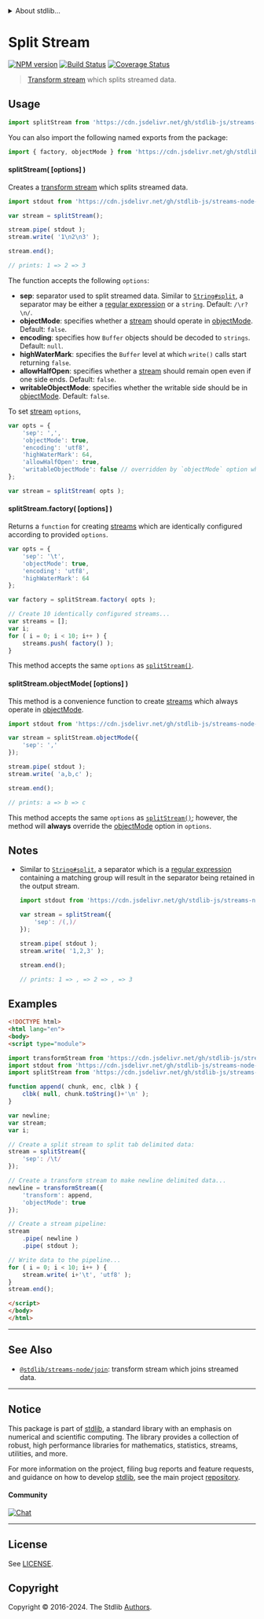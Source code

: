 <!--

@license Apache-2.0

Copyright (c) 2018 The Stdlib Authors.

Licensed under the Apache License, Version 2.0 (the "License");
you may not use this file except in compliance with the License.
You may obtain a copy of the License at

   http://www.apache.org/licenses/LICENSE-2.0

Unless required by applicable law or agreed to in writing, software
distributed under the License is distributed on an "AS IS" BASIS,
WITHOUT WARRANTIES OR CONDITIONS OF ANY KIND, either express or implied.
See the License for the specific language governing permissions and
limitations under the License.

-->


<details>
  <summary>
    About stdlib...
  </summary>
  <p>We believe in a future in which the web is a preferred environment for numerical computation. To help realize this future, we've built stdlib. stdlib is a standard library, with an emphasis on numerical and scientific computation, written in JavaScript (and C) for execution in browsers and in Node.js.</p>
  <p>The library is fully decomposable, being architected in such a way that you can swap out and mix and match APIs and functionality to cater to your exact preferences and use cases.</p>
  <p>When you use stdlib, you can be absolutely certain that you are using the most thorough, rigorous, well-written, studied, documented, tested, measured, and high-quality code out there.</p>
  <p>To join us in bringing numerical computing to the web, get started by checking us out on <a href="https://github.com/stdlib-js/stdlib">GitHub</a>, and please consider <a href="https://opencollective.com/stdlib">financially supporting stdlib</a>. We greatly appreciate your continued support!</p>
</details>

# Split Stream

[![NPM version][npm-image]][npm-url] [![Build Status][test-image]][test-url] [![Coverage Status][coverage-image]][coverage-url] <!-- [![dependencies][dependencies-image]][dependencies-url] -->

> [Transform stream][transform-stream] which splits streamed data.



<section class="usage">

## Usage

```javascript
import splitStream from 'https://cdn.jsdelivr.net/gh/stdlib-js/streams-node-split@v0.2.1-esm/index.mjs';
```

You can also import the following named exports from the package:

```javascript
import { factory, objectMode } from 'https://cdn.jsdelivr.net/gh/stdlib-js/streams-node-split@v0.2.1-esm/index.mjs';
```

<a name="split-stream"></a>

#### splitStream( \[options] )

Creates a [transform stream][transform-stream] which splits streamed data.

```javascript
import stdout from 'https://cdn.jsdelivr.net/gh/stdlib-js/streams-node-stdout@esm/index.mjs';

var stream = splitStream();

stream.pipe( stdout );
stream.write( '1\n2\n3' );

stream.end();

// prints: 1 => 2 => 3
```

The function accepts the following `options`:

-   **sep**: separator used to split streamed data. Similar to [`String#split`][string-split], a separator may be either a [regular expression][regexp] or a `string`. Default: `/\r?\n/`.
-   **objectMode**: specifies whether a [stream][stream] should operate in [objectMode][object-mode]. Default: `false`.
-   **encoding**: specifies how `Buffer` objects should be decoded to `strings`. Default: `null`.
-   **highWaterMark**: specifies the `Buffer` level at which `write()` calls start returning `false`.
-   **allowHalfOpen**: specifies whether a [stream][stream] should remain open even if one side ends. Default: `false`.
-   **writableObjectMode**: specifies whether the writable side should be in [objectMode][object-mode]. Default: `false`.

To set [stream][stream] `options`,

```javascript
var opts = {
    'sep': ',',
    'objectMode': true,
    'encoding': 'utf8',
    'highWaterMark': 64,
    'allowHalfOpen': true,
    'writableObjectMode': false // overridden by `objectMode` option when `objectMode=true`
};

var stream = splitStream( opts );
```

#### splitStream.factory( \[options] )

Returns a `function` for creating [streams][transform-stream] which are identically configured according to provided `options`.

```javascript
var opts = {
    'sep': '\t',
    'objectMode': true,
    'encoding': 'utf8',
    'highWaterMark': 64
};

var factory = splitStream.factory( opts );

// Create 10 identically configured streams...
var streams = [];
var i;
for ( i = 0; i < 10; i++ ) {
    streams.push( factory() );
}
```

This method accepts the same `options` as [`splitStream()`](#split-stream).

#### splitStream.objectMode( \[options] )

This method is a convenience function to create [streams][stream] which always operate in [objectMode][object-mode].

```javascript
import stdout from 'https://cdn.jsdelivr.net/gh/stdlib-js/streams-node-stdout@esm/index.mjs';

var stream = splitStream.objectMode({
    'sep': ','
});

stream.pipe( stdout );
stream.write( 'a,b,c' );

stream.end();

// prints: a => b => c
```

This method accepts the same `options` as [`splitStream()`](#split-stream); however, the method will **always** override the [objectMode][object-mode] option in `options`.

</section>

<!-- /.usage -->

<section class="notes">

## Notes

-   Similar to [`String#split`][string-split], a separator which is a [regular expression][regexp] containing a matching group will result in the separator being retained in the output stream.

    ```javascript
    import stdout from 'https://cdn.jsdelivr.net/gh/stdlib-js/streams-node-stdout@esm/index.mjs';

    var stream = splitStream({
        'sep': /(,)/
    });

    stream.pipe( stdout );
    stream.write( '1,2,3' );

    stream.end();

    // prints: 1 => , => 2 => , => 3
    ```

</section>

<!-- /.notes -->

<section class="examples">

## Examples

<!-- eslint no-undef: "error" -->

```html
<!DOCTYPE html>
<html lang="en">
<body>
<script type="module">

import transformStream from 'https://cdn.jsdelivr.net/gh/stdlib-js/streams-node-transform@esm/index.mjs';
import stdout from 'https://cdn.jsdelivr.net/gh/stdlib-js/streams-node-stdout@esm/index.mjs';
import splitStream from 'https://cdn.jsdelivr.net/gh/stdlib-js/streams-node-split@v0.2.1-esm/index.mjs';

function append( chunk, enc, clbk ) {
    clbk( null, chunk.toString()+'\n' );
}

var newline;
var stream;
var i;

// Create a split stream to split tab delimited data:
stream = splitStream({
    'sep': /\t/
});

// Create a transform stream to make newline delimited data...
newline = transformStream({
    'transform': append,
    'objectMode': true
});

// Create a stream pipeline:
stream
    .pipe( newline )
    .pipe( stdout );

// Write data to the pipeline...
for ( i = 0; i < 10; i++ ) {
    stream.write( i+'\t', 'utf8' );
}
stream.end();

</script>
</body>
</html>
```

</section>

<!-- /.examples -->

<!-- Section for related `stdlib` packages. Do not manually edit this section, as it is automatically populated. -->

<section class="related">

* * *

## See Also

-   <span class="package-name">[`@stdlib/streams-node/join`][@stdlib/streams/node/join]</span><span class="delimiter">: </span><span class="description">transform stream which joins streamed data.</span>

</section>

<!-- /.related -->

<!-- Section for all links. Make sure to keep an empty line after the `section` element and another before the `/section` close. -->


<section class="main-repo" >

* * *

## Notice

This package is part of [stdlib][stdlib], a standard library with an emphasis on numerical and scientific computing. The library provides a collection of robust, high performance libraries for mathematics, statistics, streams, utilities, and more.

For more information on the project, filing bug reports and feature requests, and guidance on how to develop [stdlib][stdlib], see the main project [repository][stdlib].

#### Community

[![Chat][chat-image]][chat-url]

---

## License

See [LICENSE][stdlib-license].


## Copyright

Copyright &copy; 2016-2024. The Stdlib [Authors][stdlib-authors].

</section>

<!-- /.stdlib -->

<!-- Section for all links. Make sure to keep an empty line after the `section` element and another before the `/section` close. -->

<section class="links">

[npm-image]: http://img.shields.io/npm/v/@stdlib/streams-node-split.svg
[npm-url]: https://npmjs.org/package/@stdlib/streams-node-split

[test-image]: https://github.com/stdlib-js/streams-node-split/actions/workflows/test.yml/badge.svg?branch=v0.2.1
[test-url]: https://github.com/stdlib-js/streams-node-split/actions/workflows/test.yml?query=branch:v0.2.1

[coverage-image]: https://img.shields.io/codecov/c/github/stdlib-js/streams-node-split/main.svg
[coverage-url]: https://codecov.io/github/stdlib-js/streams-node-split?branch=main

<!--

[dependencies-image]: https://img.shields.io/david/stdlib-js/streams-node-split.svg
[dependencies-url]: https://david-dm.org/stdlib-js/streams-node-split/main

-->

[chat-image]: https://img.shields.io/gitter/room/stdlib-js/stdlib.svg
[chat-url]: https://app.gitter.im/#/room/#stdlib-js_stdlib:gitter.im

[stdlib]: https://github.com/stdlib-js/stdlib

[stdlib-authors]: https://github.com/stdlib-js/stdlib/graphs/contributors

[umd]: https://github.com/umdjs/umd
[es-module]: https://developer.mozilla.org/en-US/docs/Web/JavaScript/Guide/Modules

[deno-url]: https://github.com/stdlib-js/streams-node-split/tree/deno
[deno-readme]: https://github.com/stdlib-js/streams-node-split/blob/deno/README.md
[umd-url]: https://github.com/stdlib-js/streams-node-split/tree/umd
[umd-readme]: https://github.com/stdlib-js/streams-node-split/blob/umd/README.md
[esm-url]: https://github.com/stdlib-js/streams-node-split/tree/esm
[esm-readme]: https://github.com/stdlib-js/streams-node-split/blob/esm/README.md
[branches-url]: https://github.com/stdlib-js/streams-node-split/blob/main/branches.md

[stdlib-license]: https://raw.githubusercontent.com/stdlib-js/streams-node-split/main/LICENSE

[stream]: https://nodejs.org/api/stream.html

[transform-stream]: https://nodejs.org/api/stream.html

[object-mode]: https://nodejs.org/api/stream.html#stream_object_mode

[string-split]: https://developer.mozilla.org/en-US/docs/Web/JavaScript/Reference/Global_Objects/String/split

[regexp]: https://developer.mozilla.org/en-US/docs/Web/JavaScript/Guide/Regular_Expressions

<!-- <related-links> -->

[@stdlib/streams/node/join]: https://github.com/stdlib-js/streams-node-join/tree/esm

<!-- </related-links> -->

</section>

<!-- /.links -->
